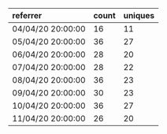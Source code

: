 | referrer          | count | uniques |
| :---------------- | :---- | :------ |
| 04/04/20 20:00:00 | 16    | 11      |
| 05/04/20 20:00:00 | 36    | 27      |
| 06/04/20 20:00:00 | 28    | 20      |
| 07/04/20 20:00:00 | 28    | 22      |
| 08/04/20 20:00:00 | 36    | 23      |
| 09/04/20 20:00:00 | 30    | 23      |
| 10/04/20 20:00:00 | 36    | 27      |
| 11/04/20 20:00:00 | 26    | 20      |